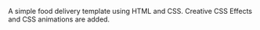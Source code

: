 A simple food delivery template using HTML and CSS.
Creative CSS Effects and CSS animations are added. 

